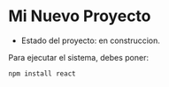 <h1> Mi Nuevo Proyecto </h1>

- Estado del proyecto: en construccion.

Para ejecutar el sistema, debes poner:

```npm install react```
